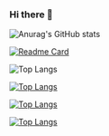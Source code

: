 ### Hi there 👋

![Anurag's GitHub stats](https://github-readme-stats.vercel.app/api?username=Smtrbci&show_icons=true&theme=tokyonight)

[![Readme Card](https://github-readme-stats.vercel.app/api/pin/?username=Smtrbci&repo=Python-Project&theme=tokyonight)](https://github.com/Smtrbci/Python-Project)


![Top Langs](https://github-readme-stats.vercel.app/api/top-langs/?username=Smtrbci&theme=tokyonight)

[![Top Langs](https://github-readme-stats.vercel.app/api/top-langs/?username=Smtrbci&hide=javascript,html)](https://github.com/anuraghazra/github-readme-stats)

[![Top Langs](https://github-readme-stats.vercel.app/api/top-langs/?username=Smtrbci&langs_count=8)](https://github.com/anuraghazra/github-readme-stats)

[![Top Langs](https://github-readme-stats.vercel.app/api/top-langs/?username=Smtrbci&layout=compact)](https://github.com/anuraghazra/github-readme-stats)


